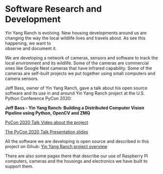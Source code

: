 # Software Research and Development

Yin Yang Ranch is evolving. New housing developments around us are changing the
way the local wildlife lives and travels about. As see this happening, we want to  
observe and document it. 

We are developing a network of cameras, sensors and software to track the local 
environment and its wildlife. Some of the cameras are commercial ones like
Google Nest cameras that have infrared capability. Some of the cameras are 
self-built projects we put together using small computers and camera sensors.

Jeff Bass, owner of Yin Yang Ranch, gave a talk about his open source software and its use in and around Yin Yang Ranch
project at the U.S. Python Conference PyCon 2020:


**Jeff Bass - Yin Yang Ranch: Building a Distributed Computer
Vision Pipeline using Python, OpenCV and ZMQ**

[PyCon 2020 Talk Video about the project](https://youtu.be/76GGZGneJZ4?t=2)

[The PyCon 2020 Talk Presentation slides](https://speakerdeck.com/jeffbass/yin-yang-ranch-building-a-distributed-computer-vision-pipeline-using-python-opencv-and-zmq-17024000-4389-4bae-9e4d-16302d20a5b6)

All the software we are developing is open source and described in this project 
on Gihub: [Yin Yang Ranch project overview](https://github.com/jeffbass/yin-yang-ranch)

There are also some pages there that describe our use of Raspberry Pi computers,
cameras and the housings and electronics we have built to support them.
